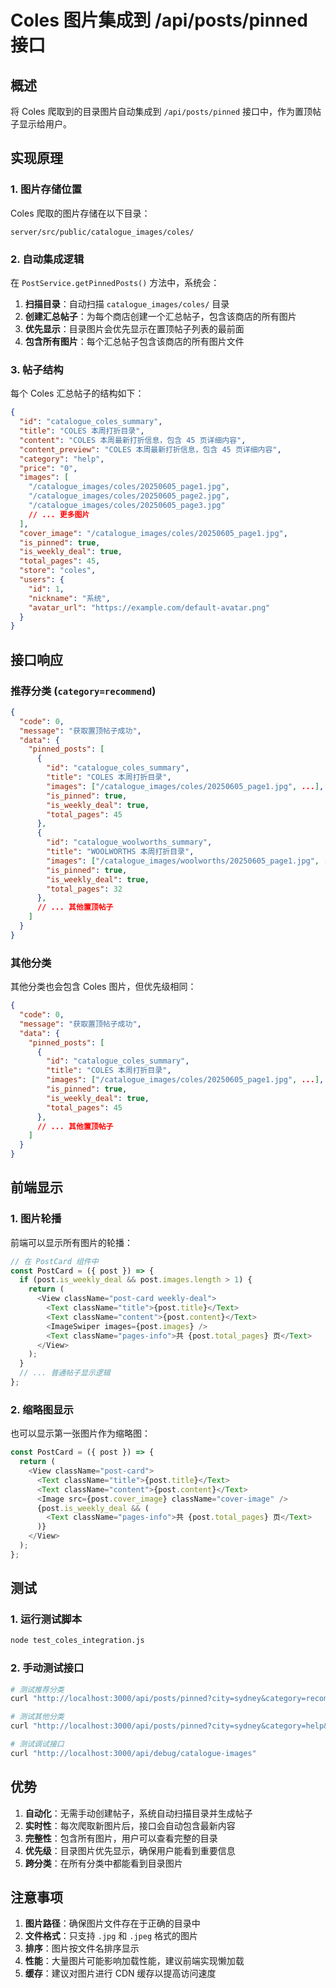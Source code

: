 # Coles 图片集成到 /api/posts/pinned 接口

## 概述

将 Coles 爬取到的目录图片自动集成到 `/api/posts/pinned` 接口中，作为置顶帖子显示给用户。

## 实现原理

### 1. 图片存储位置

Coles 爬取的图片存储在以下目录：

```
server/src/public/catalogue_images/coles/
```

### 2. 自动集成逻辑

在 `PostService.getPinnedPosts()` 方法中，系统会：

1. **扫描目录**：自动扫描 `catalogue_images/coles/` 目录
2. **创建汇总帖子**：为每个商店创建一个汇总帖子，包含该商店的所有图片
3. **优先显示**：目录图片会优先显示在置顶帖子列表的最前面
4. **包含所有图片**：每个汇总帖子包含该商店的所有图片文件

### 3. 帖子结构

每个 Coles 汇总帖子的结构如下：

```json
{
  "id": "catalogue_coles_summary",
  "title": "COLES 本周打折目录",
  "content": "COLES 本周最新打折信息，包含 45 页详细内容",
  "content_preview": "COLES 本周最新打折信息，包含 45 页详细内容",
  "category": "help",
  "price": "0",
  "images": [
    "/catalogue_images/coles/20250605_page1.jpg",
    "/catalogue_images/coles/20250605_page2.jpg",
    "/catalogue_images/coles/20250605_page3.jpg"
    // ... 更多图片
  ],
  "cover_image": "/catalogue_images/coles/20250605_page1.jpg",
  "is_pinned": true,
  "is_weekly_deal": true,
  "total_pages": 45,
  "store": "coles",
  "users": {
    "id": 1,
    "nickname": "系统",
    "avatar_url": "https://example.com/default-avatar.png"
  }
}
```

## 接口响应

### 推荐分类 (`category=recommend`)

```json
{
  "code": 0,
  "message": "获取置顶帖子成功",
  "data": {
    "pinned_posts": [
      {
        "id": "catalogue_coles_summary",
        "title": "COLES 本周打折目录",
        "images": ["/catalogue_images/coles/20250605_page1.jpg", ...],
        "is_pinned": true,
        "is_weekly_deal": true,
        "total_pages": 45
      },
      {
        "id": "catalogue_woolworths_summary",
        "title": "WOOLWORTHS 本周打折目录",
        "images": ["/catalogue_images/woolworths/20250605_page1.jpg", ...],
        "is_pinned": true,
        "is_weekly_deal": true,
        "total_pages": 32
      },
      // ... 其他置顶帖子
    ]
  }
}
```

### 其他分类

其他分类也会包含 Coles 图片，但优先级相同：

```json
{
  "code": 0,
  "message": "获取置顶帖子成功",
  "data": {
    "pinned_posts": [
      {
        "id": "catalogue_coles_summary",
        "title": "COLES 本周打折目录",
        "images": ["/catalogue_images/coles/20250605_page1.jpg", ...],
        "is_pinned": true,
        "is_weekly_deal": true,
        "total_pages": 45
      },
      // ... 其他置顶帖子
    ]
  }
}
```

## 前端显示

### 1. 图片轮播

前端可以显示所有图片的轮播：

```typescript
// 在 PostCard 组件中
const PostCard = ({ post }) => {
  if (post.is_weekly_deal && post.images.length > 1) {
    return (
      <View className="post-card weekly-deal">
        <Text className="title">{post.title}</Text>
        <Text className="content">{post.content}</Text>
        <ImageSwiper images={post.images} />
        <Text className="pages-info">共 {post.total_pages} 页</Text>
      </View>
    );
  }
  // ... 普通帖子显示逻辑
};
```

### 2. 缩略图显示

也可以显示第一张图片作为缩略图：

```typescript
const PostCard = ({ post }) => {
  return (
    <View className="post-card">
      <Text className="title">{post.title}</Text>
      <Text className="content">{post.content}</Text>
      <Image src={post.cover_image} className="cover-image" />
      {post.is_weekly_deal && (
        <Text className="pages-info">共 {post.total_pages} 页</Text>
      )}
    </View>
  );
};
```

## 测试

### 1. 运行测试脚本

```bash
node test_coles_integration.js
```

### 2. 手动测试接口

```bash
# 测试推荐分类
curl "http://localhost:3000/api/posts/pinned?city=sydney&category=recommend&limit=10"

# 测试其他分类
curl "http://localhost:3000/api/posts/pinned?city=sydney&category=help&limit=10"

# 测试调试接口
curl "http://localhost:3000/api/debug/catalogue-images"
```

## 优势

1. **自动化**：无需手动创建帖子，系统自动扫描目录并生成帖子
2. **实时性**：每次爬取新图片后，接口会自动包含最新内容
3. **完整性**：包含所有图片，用户可以查看完整的目录
4. **优先级**：目录图片优先显示，确保用户能看到重要信息
5. **跨分类**：在所有分类中都能看到目录图片

## 注意事项

1. **图片路径**：确保图片文件存在于正确的目录中
2. **文件格式**：只支持 `.jpg` 和 `.jpeg` 格式的图片
3. **排序**：图片按文件名排序显示
4. **性能**：大量图片可能影响加载性能，建议前端实现懒加载
5. **缓存**：建议对图片进行 CDN 缓存以提高访问速度
